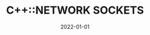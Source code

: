 ---
title: C++::NETWORK SOCKETS
date: 2022-01-01
tags: [
    "C++",
    "Network Sockets"
] 
categories: [
    "C++"
]
thumbnail:
---